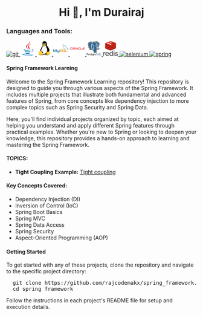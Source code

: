 <h1 align="center">Hi 👋, I'm Durairaj</h1>
<p align="left">
</p>

<h3 align="left">Languages and Tools:</h3>
<p align="left">
  <a href="https://git-scm.com/" target="_blank" rel="noreferrer">
    <img src="https://www.vectorlogo.zone/logos/git-scm/git-scm-icon.svg" alt="git" width="40" height="40"/>
  </a>
  <a href="https://www.java.com" target="_blank" rel="noreferrer">
    <img src="https://raw.githubusercontent.com/devicons/devicon/master/icons/java/java-original.svg" alt="java" width="40" height="40"/>
  </a>
  <a href="https://www.linux.org/" target="_blank" rel="noreferrer">
    <img src="https://raw.githubusercontent.com/devicons/devicon/master/icons/linux/linux-original.svg" alt="linux" width="40" height="40"/>
  </a>
  <a href="https://www.mysql.com/" target="_blank" rel="noreferrer">
    <img src="https://raw.githubusercontent.com/devicons/devicon/master/icons/mysql/mysql-original-wordmark.svg" alt="mysql" width="40" height="40"/>
  </a>
  <a href="https://www.oracle.com/" target="_blank" rel="noreferrer">
    <img src="https://raw.githubusercontent.com/devicons/devicon/master/icons/oracle/oracle-original.svg" alt="oracle" width="40" height="40"/>
  </a>
  <a href="https://www.postgresql.org" target="_blank" rel="noreferrer">
    <img src="https://raw.githubusercontent.com/devicons/devicon/master/icons/postgresql/postgresql-original-wordmark.svg" alt="postgresql" width="40" height="40"/>
  </a>
  <a href="https://redis.io" target="_blank" rel="noreferrer">
    <img src="https://raw.githubusercontent.com/devicons/devicon/master/icons/redis/redis-original-wordmark.svg" alt="redis" width="40" height="40"/>
  </a>
  <a href="https://www.selenium.dev" target="_blank" rel="noreferrer">
    <img src="https://raw.githubusercontent.com/detain/svg-logos/780f25886640cef088af994181646db2f6b1a3f8/svg/selenium-logo.svg" alt="selenium" width="40" height="40"/>
  </a>
  <a href="https://spring.io/" target="_blank" rel="noreferrer">
    <img src="https://www.vectorlogo.zone/logos/springio/springio-icon.svg" alt="spring" width="40" height="40"/>
  </a>
</p>

<h4>Spring Framework Learning</h4>
<p>
 Welcome to the Spring Framework Learning repository! This repository is designed to guide you through various aspects of the Spring Framework. It includes multiple projects that illustrate both fundamental and advanced features of Spring, from core concepts like dependency injection to more complex topics such as Spring Security and Spring Data.

Here, you'll find individual projects organized by topic, each aimed at helping you understand and apply different Spring features through practical examples. Whether you're new to Spring or looking to deepen your knowledge, this repository provides a hands-on approach to learning and mastering the Spring Framework.
</p>

<h4>TOPICS:</h4>
<ul>
  <li>
    <strong>Tight Coupling Example:</strong>
    <a href="https://github.com/rajcodemakx/spring_framework/tree/main/01-springApplication-tightCoupling">Tight coupling</a>
  </li>
<!--   <li>
    <strong>Loose Coupling Example:</strong>
    <a href="https://github.com/rajcodemakx/spring_framework/tree/main/02-springApplication-looseCoupling">Explore Project</a>
  </li> -->
  <!-- Add more projects as needed -->
</ul>

<h4>Key Concepts Covered:</h4>
<ul>
  <li>Dependency Injection (DI)</li>
  <li>Inversion of Control (IoC)</li>
  <li>Spring Boot Basics</li>
  <li>Spring MVC</li>
  <li>Spring Data Access</li>
  <li>Spring Security</li>
  <li>Aspect-Oriented Programming (AOP)</li>
  <!-- Add more concepts as needed -->
</ul>

<h4>Getting Started</h4>
<p>
  To get started with any of these projects, clone the repository and navigate to the specific project directory:
</p>
<pre>
  git clone https://github.com/rajcodemakx/spring_framework.git
  cd spring_framework
</pre>

<p>
  Follow the instructions in each project's README file for setup and execution details.
</p>


